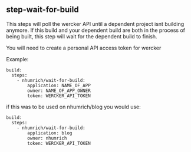 ## step-wait-for-build

This steps will poll the wercker API until a dependent project isnt building anymore.
If this build and your dependent build are both in the process of being built, this step will wait for the dependent build to finish.

You will need to create a personal API access token for wercker

Example:

    build:
      steps:
        - nhumrich/wait-for-build:
            application: NAME_OF_APP
            owner: NAME_OF_APP_OWNER
            token: WERCKER_API_TOKEN

if this was to be used on nhumrich/blog you would use:


    build:
      steps:
        - nhumrich/wait-for-build:
            application: blog
            owner: nhumrich
            token: WERCKER_API_TOKEN



